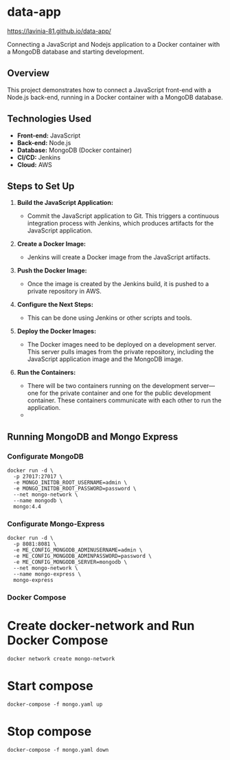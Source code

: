 # data-app   
https://lavinia-81.github.io/data-app/   


Connecting a JavaScript and Nodejs application to a Docker container with a MongoDB database and starting development.   

## Overview   
This project demonstrates how to connect a JavaScript front-end with a Node.js back-end, running in a Docker container with a MongoDB database.   

## Technologies Used   
- **Front-end:** JavaScript   
- **Back-end:** Node.js   
- **Database:** MongoDB (Docker container)   
- **CI/CD:** Jenkins   
- **Cloud:** AWS   

## Steps to Set Up   

1. **Build the JavaScript Application:**   
   - Commit the JavaScript application to Git. This triggers a continuous integration process with Jenkins, which produces artifacts for the JavaScript application.   

2. **Create a Docker Image:**   
   - Jenkins will create a Docker image from the JavaScript artifacts.   

3. **Push the Docker Image:**   
   - Once the image is created by the Jenkins build, it is pushed to a private repository in AWS.   

4. **Configure the Next Steps:**   
   - This can be done using Jenkins or other scripts and tools.   

5. **Deploy the Docker Images:**   
   - The Docker images need to be deployed on a development server. This server pulls images from the private repository, including the JavaScript application image and the MongoDB image.   

6. **Run the Containers:**  
   - There will be two containers running on the development server—one for the private container and one for the public development container. These containers communicate with each other to run the application.  
   - 

## Running MongoDB and Mongo Express

### Configurate MongoDB
```
docker run -d \
  -p 27017:27017 \
  -e MONGO_INITDB_ROOT_USERNAME=admin \
  -e MONGO_INITDB_ROOT_PASSWORD=password \
  --net mongo-network \
  --name mongodb \
  mongo:4.4
```

### Configurate Mongo-Express
```
docker run -d \
  -p 8081:8081 \
  -e ME_CONFIG_MONGODB_ADMINUSERNAME=admin \
  -e ME_CONFIG_MONGODB_ADMINPASSWORD=password \
  -e ME_CONFIG_MONGODB_SERVER=mongodb \
  --net mongo-network \
  --name mongo-express \
  mongo-express
  ```

### Docker Compose

# Create docker-network and Run Docker Compose
```
docker network create mongo-network
```

# Start compose
```
docker-compose -f mongo.yaml up
```

# Stop compose
```
docker-compose -f mongo.yaml down
```

